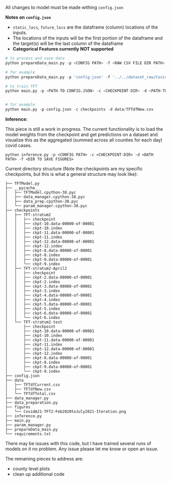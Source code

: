 All changes to model must be made withing `config.json`

<b> Notes on `config.json` </b>
+ `static_locs`, `future_locs` are the dataframe (column) locations of the inputs.
+ The locations of the inputs will be the first portion of the dataframe and the target(s) will be the last column of the dataframe
+ <b> Categorical Features currently NOT supported </b>


```python
# to process and save data
python prepareData_main.py -p <CONFIG PATH> -f <RAW CSV FILE DIR PATH> -o <OUTPUT DATA DIR AND NAME>

# for example
python prepareData_main.py -p 'config.json' -f '../../dataset_raw/CovidDecember12-2021' -o 'data/TFTdfNew.csv'
```

```python
# to train TFT
python main.py -p <PATH-TO-CONFIG.JSON> -c <CHECKPOINT-DIR> -d <PATH-TO-DATA>


# for example
python main.py -p config.json -c checkpoints -d data/TFTdfNew.csv
```

<b> Inference: </b>

This piece is still a work in progress. The current functionality is to load the model weights from the checkpoint and get predictions on a dataset and visualize this as the aggregated (summed across all counties for each day) covid cases.

```
python inference.py -p <CONFIG PATH> -c <CHECKPOINT-DIR> -d <DATH PATH> -f <DIR TO SAVE FIGURES>
```

Current directory structure (Note the checkpoints are my specific checkpoints, but this is what a general structure may look like):
```
├── TFTModel.py
├── __pycache__
│   ├── TFTModel.cpython-38.pyc
│   ├── data_manager.cpython-38.pyc
│   ├── data_prep.cpython-38.pyc
│   └── param_manager.cpython-38.pyc
├── checkpoints
│   ├── TFT-stratum2
│   │   ├── checkpoint
│   │   ├── ckpt-10.data-00000-of-00001
│   │   ├── ckpt-10.index
│   │   ├── ckpt-11.data-00000-of-00001
│   │   ├── ckpt-11.index
│   │   ├── ckpt-12.data-00000-of-00001
│   │   ├── ckpt-12.index
│   │   ├── ckpt-8.data-00000-of-00001
│   │   ├── ckpt-8.index
│   │   ├── ckpt-9.data-00000-of-00001
│   │   └── ckpt-9.index
│   ├── TFT-stratum2-April2
│   │   ├── checkpoint
│   │   ├── ckpt-2.data-00000-of-00001
│   │   ├── ckpt-2.index
│   │   ├── ckpt-3.data-00000-of-00001
│   │   ├── ckpt-3.index
│   │   ├── ckpt-4.data-00000-of-00001
│   │   ├── ckpt-4.index
│   │   ├── ckpt-5.data-00000-of-00001
│   │   ├── ckpt-5.index
│   │   ├── ckpt-6.data-00000-of-00001
│   │   └── ckpt-6.index
│   └── TFT-stratum2-test
│       ├── checkpoint
│       ├── ckpt-10.data-00000-of-00001
│       ├── ckpt-10.index
│       ├── ckpt-11.data-00000-of-00001
│       ├── ckpt-11.index
│       ├── ckpt-12.data-00000-of-00001
│       ├── ckpt-12.index
│       ├── ckpt-8.data-00000-of-00001
│       ├── ckpt-8.index
│       ├── ckpt-9.data-00000-of-00001
│       └── ckpt-9.index
├── config.json
├── data
│   ├── TFTdfCurrent.csv
│   ├── TFTdfNew.csv
│   └── TFTdfTotal.csv
├── data_manager.py
├── data_preparation.py
├── figures
│   └── CovidA21-TFT2-Feb2020toJuly2021-Iteration.png
├── inference.py
├── main.py
├── param_manager.py
├── prepareData_main.py
└── requirements.txt

```
There may be issues with this code, but I have trained several runs of models on it no problem. Any issue please let me know or open an issue.

The remaining pieces to address are:
+ county level plots
+ clean up additional code
